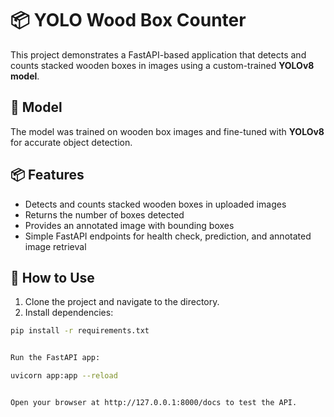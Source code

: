 # 📦 YOLO Wood Box Counter  

This project demonstrates a FastAPI-based application that detects and counts stacked wooden boxes in images using a custom-trained **YOLOv8 model**.  

## 🧠 Model  

The model was trained on wooden box images and fine-tuned with **YOLOv8** for accurate object detection.  

## 📦 Features  

- Detects and counts stacked wooden boxes in uploaded images  
- Returns the number of boxes detected  
- Provides an annotated image with bounding boxes  
- Simple FastAPI endpoints for health check, prediction, and annotated image retrieval  

## 🚀 How to Use  

1. Clone the project and navigate to the directory.  
2. Install dependencies:  

```bash
pip install -r requirements.txt


Run the FastAPI app:

uvicorn app:app --reload


Open your browser at http://127.0.0.1:8000/docs to test the API.